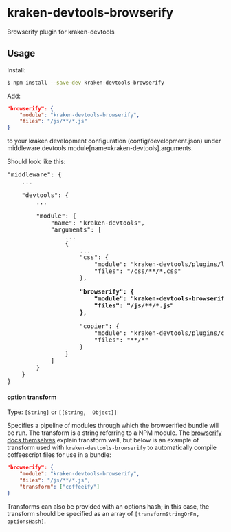 kraken-devtools-browserify
==========================

Browserify plugin for kraken-devtools


## Usage

Install:

```bash
$ npm install --save-dev kraken-devtools-browserify
```

Add:

```json
"browserify": {
    "module": "kraken-devtools-browserify",
    "files": "/js/**/*.js"
}
```

to your kraken development configuration (config/development.json) under middleware.devtools.module[name=kraken-devtools].arguments.

Should look like this:

<pre>
"middleware": {
    ...

    "devtools": {
        ...

        "module": {
            "name": "kraken-devtools",
            "arguments": [
                ...
                {
                    ...
                    "css": {
                        "module": "kraken-devtools/plugins/less",
                        "files": "/css/**/*.css"
                    },
<b>
                    "browserify": {
                        "module": "kraken-devtools-browserify",
                        "files": "/js/**/*.js"
                    },
</b>
                    "copier": {
                        "module": "kraken-devtools/plugins/copier",
                        "files": "**/*"
                    }
                }
            ]
        }
    }
}
</pre>

#### option transform
Type: `[String]` or `[[String,  Object]]`

Specifies a pipeline of modules through which the browserified bundle will be run. The transform is a string referring to a NPM module. The [browserify docs themselves](https://github.com/substack/node-browserify#btransformtr) explain transform well, but below is an example of transform used with `kraken-devtools-browserify` to automatically compile coffeescript files for use in a bundle:

```json
"browserify": {
    "module": "kraken-devtools-browserify",
    "files": "/js/**/*.js",
    "transform": ["coffeeify"]
}
```
Transforms can also be provided with an options hash; in this case, the transform should be specified as an array of `[transformStringOrFn, optionsHash]`.
